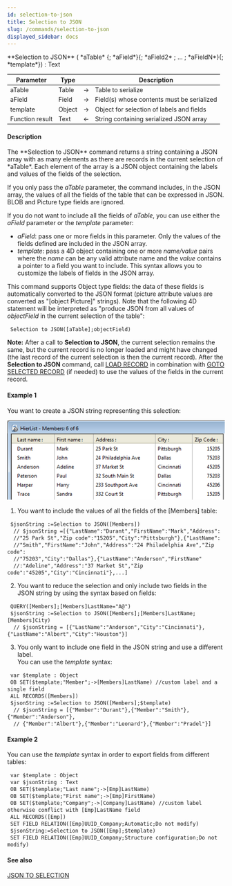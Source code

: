 ```yaml
---
id: selection-to-json
title: Selection to JSON
slug: /commands/selection-to-json
displayed_sidebar: docs
---
```


<!--REF #_command_.Selection to JSON.Syntax-->**Selection to JSON** ( *aTable* {; *aField*}{; *aField2* ; ... ; *aFieldN*}{; *template*})  : Text<!-- END REF-->
<!--REF #_command_.Selection to JSON.Params-->
| Parameter | Type |  | Description |
| --- | --- | --- | --- |
| aTable | Table | &#8594;  | Table to serialize |
| aField | Field | &#8594;  | Field(s) whose contents must be serialized |
| template | Object | &#8594;  | Object for selection of labels and fields |
| Function result | Text | &#8592; | String containing serialized JSON array |

<!-- END REF-->

#### Description 

<!--REF #_command_.Selection to JSON.Summary-->The **Selection to JSON** command returns a string containing a JSON array with as many elements as there are records in the current selection of *aTable*.<!-- END REF--> Each element of the array is a JSON object containing the labels and values of the fields of the selection.

If you only pass the *aTable* parameter, the command includes, in the JSON array, the values of all the fields of the table that can be expressed in JSON. BLOB and Picture type fields are ignored.

If you do not want to include all the fields of *aTable*, you can use either the *aField* parameter or the *template* parameter:

* *aField*: pass one or more fields in this parameter. Only the values of the fields defined are included in the JSON array.
* *template*: pass a 4D object containing one or more *name/value* pairs where the *name* can be any valid attribute name and the *value* contains a pointer to a field you want to include. This syntax allows you to customize the labels of fields in the JSON array.

This command supports Object type fields: the data of these fields is automatically converted to the JSON format (picture attribute values are converted as "\[object Picture\]" strings). Note that the following 4D statement will be interpreted as "produce JSON from all values of *objectField* in the current selection of the table":  

```4d
 Selection to JSON([aTable];objectField)
```

**Note:** After a call to **Selection to JSON**, the current selection remains the same, but the current record is no longer loaded and might have changed (the last record of the current selection is then the current record). After the **Selection to JSON** command, call [LOAD RECORD](load-record.md) in combination with [GOTO SELECTED RECORD](goto-selected-record.md) (if needed) to use the values of the fields in the current record. 

#### Example 1 

You want to create a JSON string representing this selection:

![](../assets/en/commands/pict1205203.en.png)

1) You want to include the values of all the fields of the \[Members\] table:  

```4d
 $jsonString :=Selection to JSON([Members])
  // $jsonString =[{"LastName":"Durant","FirstName":"Mark","Address":
  //"25 Park St","Zip code":"15205","City":"Pittsburgh"},{"LastName":
  //"Smith","FirstName":"John","Address":"24 Philadelphia Ave","Zip code":
  //"75203","City":"Dallas"},{"LastName":"Anderson","FirstName"
  //:"Adeline","Address":"37 Market St","Zip code":"45205","City":"Cincinnati"},...]
```

2) You want to reduce the selection and only include two fields in the JSON string by using the syntax based on fields:  

```4d
 QUERY([Members];[Members]LastName="A@")
 $jsonString :=Selection to JSON([Members];[Members]LastName;[Members]City)
  // $jsonString = [{"LastName":"Anderson","City":"Cincinnati"},{"LastName":"Albert","City":"Houston"}]
```

3) You only want to include one field in the JSON string and use a different label.  
You can use the *template* syntax:  

```4d
 var $template : Object
 OB SET($template;"Member";->[Members]LastName) //custom label and a single field
 ALL RECORDS([Members])
 $jsonString :=Selection to JSON([Members];$template)
  // $jsonString = [{"Member":"Durant"},{"Member":"Smith"},{"Member":"Anderson"},
  // {"Member":"Albert"},{"Member":"Leonard"},{"Member":"Pradel"}]
```

#### Example 2 

You can use the *template* syntax in order to export fields from different tables:

```4d
 var $template : Object
 var $jsonString : Text
 OB SET($template;"Last name";->[Emp]LastName)
 OB SET($template;"First name";->[Emp]FirstName)
 OB SET($template;"Company";->[Company]LastName) //custom label otherwise conflict with [Emp]LastName field
 ALL RECORDS([Emp])
 SET FIELD RELATION([Emp]UUID_Company;Automatic;Do not modify)
 $jsonString:=Selection to JSON([Emp];$template)
 SET FIELD RELATION([Emp]UUID_Company;Structure configuration;Do not modify)
```

#### See also 

[JSON TO SELECTION](json-to-selection.md)  